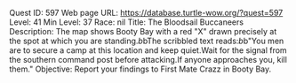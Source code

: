 Quest ID: 597
Web page URL: https://database.turtle-wow.org/?quest=597
Level: 41
Min Level: 37
Race: nil
Title: The Bloodsail Buccaneers
Description: The map shows Booty Bay with a red "X" drawn precisely at the spot at which you are standing.$b$bThe scribbled text reads:$b$b"You men are to secure a camp at this location and keep quiet.Wait for the signal from the southern command post before attacking.If anyone approaches you, kill them."
Objective: Report your findings to First Mate Crazz in Booty Bay.
